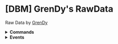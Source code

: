 # [DBM] GrenDy's RawData
Raw Data by [GrenDy](https://github.com/Gr3nDy)

<details><summary><b>Commands</b></summary>

* [Userinfo](https://github.com/Gr3nDy/DBM-RawData/blob/master/Commands/userinfo/Help.md)
* [Announce](https://github.com/Gr3nDy/DBM-RawData/blob/master/Commands/announce/Help.md)
* [Embed Builder](https://github.com/Gr3nDy/DBM-Embed-Builder)
</details>

<details><summary><b>Events</b></summary>

* `none`
</details>
